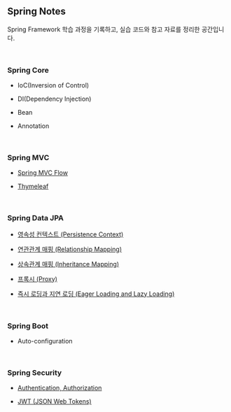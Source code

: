 ## Spring Notes
Spring Framework 학습 과정을 기록하고, 실습 코드와 참고 자료를 정리한 공간입니다.

<br>


### Spring Core

- IoC(Inversion of Control)

- DI(Dependency Injection)

- Bean

- Annotation
  
<br>

### Spring MVC

- [Spring MVC Flow](https://velog.io/@woomin-wang/Spring-Spring-MVC-Flow)
  
- [Thymeleaf](https://github.com/Woomin-Wang/spring/blob/main/spring-mvc/thymeleaf.md)

<br>


### Spring Data JPA

- [영속성 컨텍스트 (Persistence Context)](https://github.com/Woomin-Wang/spring/blob/main/spring-data-jpa/persistence-context.md)
  
- [연관관계 매핑 (Relationship Mapping)]()

- [상속관계 매핑 (Inheritance Mapping)]()

- [프록시 (Proxy)](https://github.com/Woomin-Wang/spring/blob/main/spring-data-jpa/proxy.md)

- [즉시 로딩과 지연 로딩 (Eager Loading and Lazy Loading)]()
  
<br>


### Spring Boot

- Auto-configuration
  
<br>


### Spring Security

- [Authentication, Authorization](https://github.com/Woomin-Wang/spring/blob/main/spring-security/authentication-authorization.md)
  
- [JWT (JSON Web Tokens)]()
  
<br>

